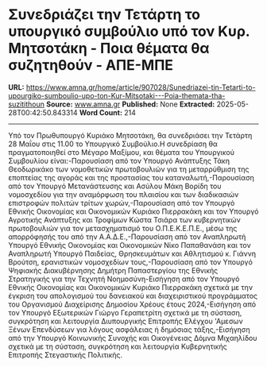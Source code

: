 # Συνεδριάζει την Τετάρτη το υπουργικό συμβούλιο υπό τον Κυρ. Μητσοτάκη - Ποια θέματα θα συζητηθούν - ΑΠΕ-ΜΠΕ

**URL:** https://www.amna.gr/home/article/907028/Sunedriazei-tin-Tetarti-to-upourgiko-sumboulio-upo-ton-Kur-Mitsotaki---Poia-themata-tha-suzitithoun
**Source:** www.amna.gr
**Published:** None
**Extracted:** 2025-05-28T00:42:50.843314
**Word Count:** 214

---

Υπό τον Πρωθυπουργό Κυριάκο Μητσοτάκη, θα συνεδριάσει την Τετάρτη 28 Μαΐου στις 11.00 το Υπουργικό Συμβούλιο.Η συνεδρίαση θα πραγματοποιηθεί στο Μέγαρο Μαξίμου, και θέματα του Υπουργικού Συμβουλίου είναι:-Παρουσίαση από τον Υπουργό Ανάπτυξης Τάκη Θεοδωρικάκο των νομοθετικών πρωτοβουλιών για τη μεταρρύθμιση της εποπτείας της αγοράς και της προστασίας του καταναλωτή,-Παρουσίαση από τον Υπουργό Μετανάστευσης και Ασύλου Μάκη Βορίδη του νομοσχεδίου για την αναμόρφωση του πλαισίου και των διαδικασιών επιστροφών πολιτών τρίτων χωρών,-Παρουσίαση από τον Υπουργό Εθνικής Οικονομίας και Οικονομικών Κυριάκο Πιερρακάκη και τον Υπουργό Αγροτικής Ανάπτυξης και Τροφίμων Κώστα Τσιάρα των κυβερνητικών πρωτοβουλιών για τον μετασχηματισμό του Ο.Π.Ε.Κ.Ε.Π.Ε., μέσω της απορρόφησής του από την Α.Α.Δ.Ε.,-Παρουσίαση από τον Αναπληρωτή Υπουργό Εθνικής Οικονομίας και Οικονομικών Νίκο Παπαθανάση και τον Αναπληρωτή Υπουργό Παιδείας, Θρησκευμάτων και Αθλητισμού κ. Γιάννη Βρούτση, ερανιστικών νομοσχεδίων τους,-Παρουσίαση από τον Υπουργό Ψηφιακής Διακυβέρνησης Δημήτρη Παπαστεργίου της Εθνικής Στρατηγικής για την Τεχνητή Νοημοσύνη-Εισήγηση από τον Υπουργό Εθνικής Οικονομίας και Οικονομικών Κυριάκο Πιερρακάκη σχετικά με την έγκριση του απολογισμού του δανειακού και διαχειριστικού προγράμματος του Οργανισμού Διαχείρισης Δημοσίου Χρέους έτους 2024,-Εισήγηση από τον Υπουργό Εξωτερικών Γιώργο Γεραπετρίτη σχετικά με τη σύσταση, συγκρότηση και λειτουργία Διυπουργικής Επιτροπής Ελέγχου 'Αμεσων Ξένων Επενδύσεων για λόγους ασφάλειας ή δημόσιας τάξης,-Εισήγηση από την Υπουργό Κοινωνικής Συνοχής και Οικογένειας Δόμνα Μιχαηλίδου σχετικά με τη σύσταση, συγκρότηση και λειτουργία Κυβερνητικής Επιτροπής Στεγαστικής Πολιτικής.